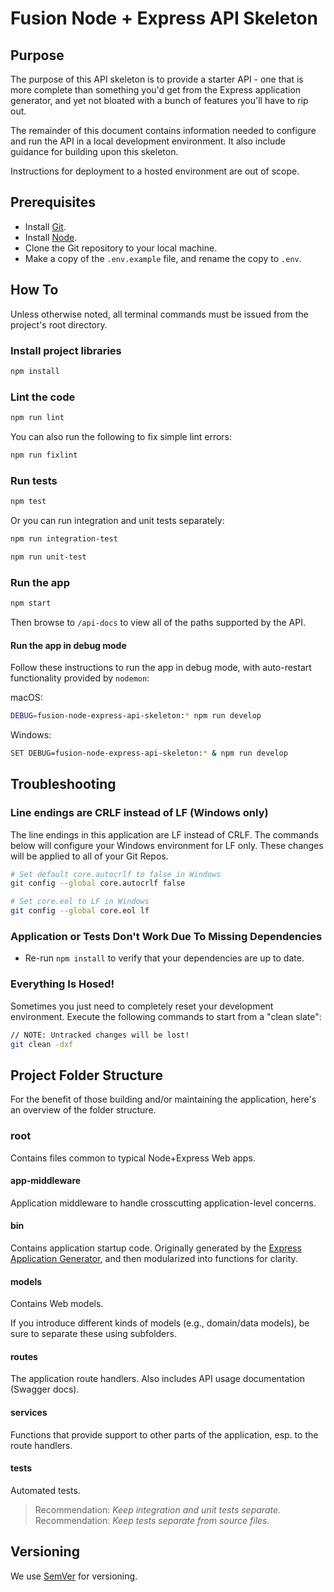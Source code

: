 ﻿
# Fusion Node + Express API Skeleton

## Purpose

The purpose of this API skeleton is to provide a starter API - one that is more complete than something you'd get from the Express application generator, and yet not bloated with a bunch of features you'll have to rip out.

The remainder of this document contains information needed to configure and run the API in a local development environment. It also include guidance for building upon this skeleton.

Instructions for deployment to a hosted environment are out of scope.

## Prerequisites

- Install [Git](https://git-scm.com/downloads).
- Install [Node](https://nodejs.org/en/download/).
- Clone the Git repository to your local machine.
- Make a copy of the `.env.example` file, and rename the copy to `.env`.

## How To

Unless otherwise noted, all terminal commands must be issued from the project's root directory.

### Install project libraries

```bash
npm install
```

### Lint the code

```bash
npm run lint
```

You can also run the following to fix simple lint errors:

```bash
npm run fixlint
```

### Run tests

```bash
npm test
```

Or you can run integration and unit tests separately:

```bash
npm run integration-test
```

```bash
npm run unit-test
```

### Run the app

```bash
npm start
```

Then browse to `/api-docs` to view all of the paths supported by the API.

#### Run the app in debug mode

Follow these instructions to run the app in debug mode, with auto-restart functionality provided by `nodemon`:

macOS:

```bash
DEBUG=fusion-node-express-api-skeleton:* npm run develop
```

Windows:

```bash
SET DEBUG=fusion-node-express-api-skeleton:* & npm run develop
```

## Troubleshooting

### Line endings are CRLF instead of LF (Windows only)

The line endings in this application are LF instead of CRLF. The commands below will configure your Windows environment for LF only. These changes will be applied to all of your Git Repos.

```bash
# Set default core.autocrlf to false in Windows
git config --global core.autocrlf false

# Set core.eol to LF in Windows
git config --global core.eol lf
```

### Application or Tests Don't Work Due To Missing Dependencies

* Re-run `npm install` to verify that your dependencies are up to date.

### Everything Is Hosed!

Sometimes you just need to completely reset your development environment. Execute the following commands to start from a "clean slate":

```bash
// NOTE: Untracked changes will be lost!
git clean -dxf
```

## Project Folder Structure

For the benefit of those building and/or maintaining the application, here's an overview of the folder structure.

### root

Contains files common to typical Node+Express Web apps.

#### app-middleware

Application middleware to handle crosscutting application-level concerns.

#### bin

Contains application startup code. Originally generated by the [Express Application Generator](https://expressjs.com/en/starter/generator.html), and then modularized into functions for clarity.

#### models

Contains Web models.

If you introduce different kinds of models (e.g., domain/data models), be sure to separate these using subfolders.

#### routes

The application route handlers. Also includes API usage documentation (Swagger docs).

#### services

Functions that provide support to other parts of the application, esp. to the route handlers.

#### tests

Automated tests.

  > Recommendation: *Keep integration and unit tests separate.*
  > Recommendation: *Keep tests separate from source files.*

## Versioning

We use [SemVer](http://semver.org/) for versioning.
